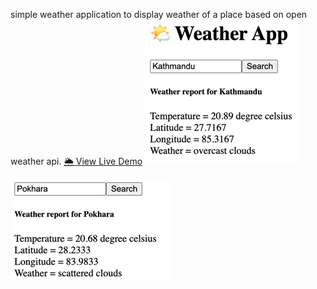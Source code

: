 simple weather application to display weather of a place based on open weather api. </hr>
[🌦️ View Live Demo](https://sunilpoudel-weatherapp.netlify.app/)
![img.png](img.png)

![img_1.png](img_1.png)
